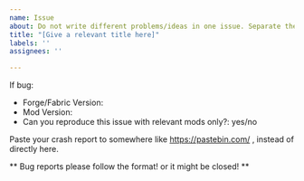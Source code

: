 ```yaml
---
name: Issue
about: Do not write different problems/ideas in one issue. Separate them
title: "[Give a relevant title here]"
labels: ''
assignees: ''

---
```


 If bug:

 * Forge/Fabric Version: 
 * Mod Version: 
 * Can you reproduce this issue with relevant mods only?: yes/no

Paste your crash report to somewhere like https://pastebin.com/ , instead of directly here.

** Bug reports please follow the format! or it might be closed! **
